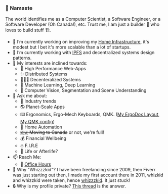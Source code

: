 ### 🙏 Namaste

The world identifies me as a Computer Scientist, a Software Engineer, or a Software Developer (Oh Canada!), etc. Trust me, I am just a builder 👷 who loves to build stuff 🏗️.

- 🔭 I’m currently working on improving my [Home Infrastructure](https://github.com/whizzzkid/home-infrastructure), it's modest but I bet it's more scalable than a lot of startups.
- 🌱 I’m currently working with [IPFS](https://www.wikiwand.com/en/InterPlanetary_File_System) and decentralized systems design patterns.
- 🧠 My interests are inclined towards:
    - 🚀 High Performance Web-Apps
    - ✨ Distributed Systems
    - 🧑‍🤝‍🧑 Decenteralized Systems
    - 🤖 Machine Learning, Deep Learning
    - 👀 Computer Vision, Segmentation and Scene Understanding
- 💬 Ask me about:
    - 🤖 Industry trends
    - 🌎 Planet-Scale Apps
    - ⌨️ Ergonomics, Ergo-Mech Keyboards, QMK. ([My ErgoDox Layout](https://configure.ergodox-ez.com/ergodox-ez/layouts/EWV4v/latest/0), [My QMK config](https://github.com/whizzzkid/qmk_firmware/blob/master/keyboards/ergodox_ez/keymaps/whizzzkid/keymap.c))
    - 🏡 Home Automation
    - ~~🇨🇦 Moving to Canada~~ or not, we're full!
    - 💰 Financial Wellbeing
    - 🔥 F.I.R.E
    - 👻 Life or Afterlife?
- 📫 Reach Me:
    - 📅 [Office Hours](https://nishantarora.in/cal)
- 🤔 Why "Whizzzkid"? I have been freelancing since 2009, then Fiverr was just starting out then, I made my first account there in 2011, whizkid and whizzkid were taken, hence [whizzzkid](https://www.fiverr.com/whizzzkid). It just stuck!
- 🔒 Why is my profile private? [This thread](https://github.com/orgs/community/discussions/4098) is the answer.
